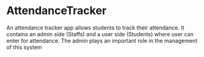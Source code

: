 # AttendanceTracker
An attendance tracker app allows students to track their attendance. It contains an admin side (Staffs) and a user side (Students) where user can enter for attendance. The admin plays an important role in the management of this system
